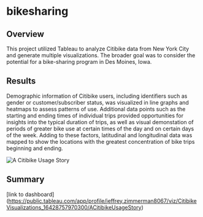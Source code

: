 # bikesharing

## Overview
This project utilized Tableau to analyze Citibike data from New York City and generate multiple visualizations. The broader goal was to consider the potential for a bike-sharing program in Des Moines, Iowa.  

## Results
Demographic information of Citibike users, including identifiers such as gender or customer/subscriber status, was visualized in line graphs and heatmaps to assess patterns of use. Additional data points such as the starting and ending times of individual trips provided opportunities for insights into the typical duration of trips, as well as visual demonstation of periods of greater bike use at certain times of the day and on certain days of the week. Adding to these factors, latitudinal and longitudinal data was mapped to show the locations with the greatest concentration of bike trips beginning and ending. 

![A Citibike Usage Story](https://user-images.githubusercontent.com/91562577/151832334-0975f75e-d883-4ba8-b40c-e8f6f97669de.png)
## Summary



[link to dashboard] (https://public.tableau.com/app/profile/jeffrey.zimmerman8067/viz/CitibikeVisualizations_16428757970300/ACitibikeUsageStory)

